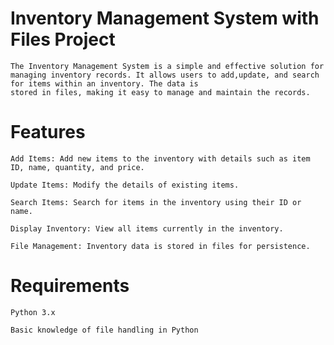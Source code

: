 # Inventory Management System with Files Project

    The Inventory Management System is a simple and effective solution for managing inventory records. It allows users to add,update, and search for items within an inventory. The data is 
    stored in files, making it easy to manage and maintain the records.

# Features
    Add Items: Add new items to the inventory with details such as item ID, name, quantity, and price.
   
    Update Items: Modify the details of existing items.
  
    Search Items: Search for items in the inventory using their ID or name.
  
    Display Inventory: View all items currently in the inventory.
  
    File Management: Inventory data is stored in files for persistence.

# Requirements
    Python 3.x
  
    Basic knowledge of file handling in Python
